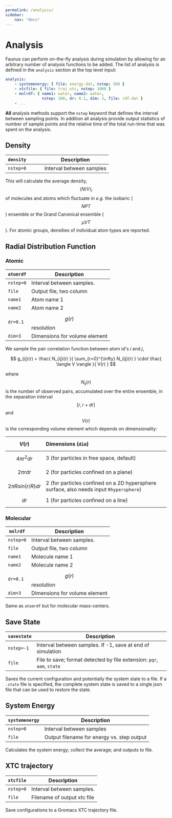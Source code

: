 ```yaml
---
permalink: /analysis/
sidebar:
    nav: "docs"
---
```

<script src="https://cdnjs.cloudflare.com/ajax/libs/mathjax/2.7.0/MathJax.js?config=TeX-AMS-MML_HTMLorMML" type="text/javascript"></script>

# Analysis

Faunus can perform on-the-fly analysis during simulation by allowing for an arbitrary number
of analysis functions to be added. The list of analysis is defined in the `analysis` section
at the top level input:

~~~ yaml
analysis:
    - systemenergy: { file: energy.dat, nstep: 500 }
    - xtcfile: { file: traj.xtc, nstep: 1000 }
    - molrdf: { name1: water, name2: water,
                nstep: 100, dr: 0.1, dim: 3, file: rdf.dat }
    - ...
~~~

**All** analysis methods support the `nstep` keyword that defines the interval between
sampling points. In addition all analysis provide output statistics of number of sample
points and the relative time of the total run-time that was spent on the analysis.

## Density

`density     `   |  Description
---------------- |  -------------------------------------------
`nstep=0`        |  Interval between samples

This will calculate the average density, $$\langle N/V \rangle_i$$ of molecules and atoms
which fluctuate in _e.g._ the isobaric ($$NPT$$) ensemble or the Grand Canonical ensemble ($$\mu VT$$).
For atomic groups, densities of individual atom types are reported.

## Radial Distribution Function

### Atomic

`atomrdf`      |  Description
-------------- | ---------------------------------------------------------
`nstep=0`      |  Interval between samples.
`file`         |  Output file, two column
`name1`        |  Atom name 1
`name2`        |  Atom name 2
`dr=0.1`       |  $$g(r)$$ resolution
`dim=3`        |  Dimensions for volume element

We sample the pair correlation function between atom id's _i_ and _j_,

$$ g_{ij}(r) = \frac{ N_{ij}(r) }{ \sum_{r=0}^{\infty} N_{ij}(r) }
\cdot \frac{ \langle V \rangle }{ V(r) } $$

where $$N_{ij}(r)$$ is the number of observed pairs, accumulated over the
entire ensemble, in the separation
interval $$[r, r+dr]$$ and $$V(r)$$ is the corresponding volume element
which depends on dimensionality:

$$ V(r) $$                 | Dimensions (`dim`)
:------------------------- | :----------------------------------------
$$ 4\pi r^2 dr $$          | 3 (for particles in free space, default)
$$ 2\pi r dr $$            | 2 (for particles confined on a plane)
$$ 2\pi R sin(r/R) dr $$   | 2 (for particles confined on a 2D hypersphere surface, also needs input `Rhypersphere`)
$$ dr $$                   | 1 (for particles confined on a line)

### Molecular

`molrdf`       |  Description
-------------- | ---------------------------------------------------------
`nstep=0`      |  Interval between samples.
`file`         |  Output file, two column
`name1`        |  Molecule name 1
`name2`        |  Molecule name 2
`dr=0.1`       |  $$g(r)$$ resolution
`dim=3`        |  Dimensions for volume element

Same as `atomrdf` but for molecular mass-centers.

## Save State

`savestate`    |  Description
-------------- | ---------------------------------------------------------
`nstep=-1`     |  Interval between samples. If -1, save at end of simulation
`file`         |  File to save; format detected by file extension: `pqr`, `aam`, `state`

Saves the current configuration and potentially the system state to a file.
If a `.state` file is specified, the complete system state is saved to a single
json file that can be used to restore the state.

## System Energy

`systemenergy`   |  Description
---------------- |  -------------------------------------------
`nstep=0`        |  Interval between samples
`file`           |  Output filename for energy vs. step output

Calculates the system energy; collect the average; and outputs to file.

## XTC trajectory

`xtcfile`      |  Description
-------------- | ---------------------------------------------------------
`nstep=0`      |  Interval between samples.
`file`         |  Filename of output xtc file

Save configurations to a Gromacs XTC trajectory file. 
